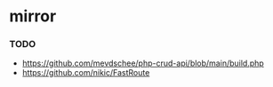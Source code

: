# mirror


### TODO

- https://github.com/mevdschee/php-crud-api/blob/main/build.php
- https://github.com/nikic/FastRoute
